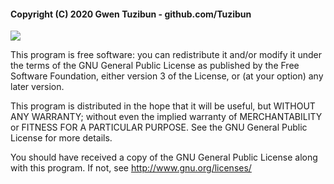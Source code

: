 <h4>Copyright (C) 2020 Gwen Tuzibun - github.com/Tuzibun</h4>

<img src="https://github.com/teonett/3_in_a_row/blob/master/images/3-in-row.gif">

This program is free software: you can redistribute it and/or modify
it under the terms of the GNU General Public License as published by
the Free Software Foundation, either version 3 of the License, or
(at your option) any later version.

This program is distributed in the hope that it will be useful,
but WITHOUT ANY WARRANTY; without even the implied warranty of
MERCHANTABILITY or FITNESS FOR A PARTICULAR PURPOSE.  See the
GNU General Public License for more details.

You should have received a copy of the GNU General Public License
along with this program.  If not, see <http://www.gnu.org/licenses/>
</p>


